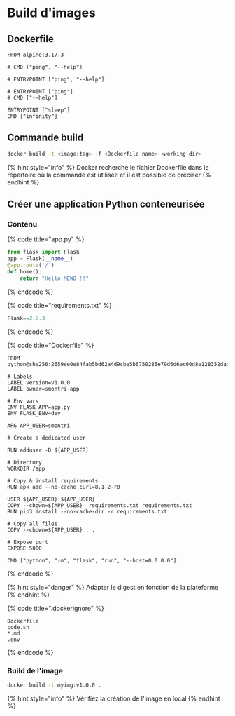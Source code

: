 # Build d'images

## Dockerfile

```docker
FROM alpine:3.17.3

# CMD ["ping", "--help"]

# ENTRYPOINT ["ping", "--help"]

# ENTRYPOINT ["ping"]
# CMD ["--help"]

ENTRYPOINT ["sleep"]
CMD ["infinity"]
```

## Commande build

```bash
docker build -t <image:tag> -f <Dockerfile name> <working dir>
```

{% hint style="info" %}
Docker recherche le fichier Dockerfile dans le répertoire où la commande est utilisée et il est possible de préciser
{% endhint %}

## Créer une application Python conteneurisée

### Contenu

{% code title="app.py" %}
```python
from flask import Flask
app = Flask(__name__)
@app.route('/')
def home():
    return "Hello MEWO !!"
```
{% endcode %}

{% code title="requirements.txt" %}
```python
Flask==2.2.3
```
{% endcode %}

{% code title="Dockerfile" %}
```docker
FROM python@sha256:2659ee0e84fab5bd62a4d9cbe5b6750285e79d6d6ec00d8e128352dad956f096

# Labels
LABEL version=v1.0.0
LABEL owner=smontri-app

# Env vars
ENV FLASK_APP=app.py
ENV FLASK_ENV=dev

ARG APP_USER=smontri

# Create a dedicated user

RUN adduser -D ${APP_USER}

# Directory
WORKDIR /app

# Copy & install requirements
RUN apk add --no-cache curl=8.1.2-r0

USER ${APP_USER}:${APP_USER}
COPY --chown=${APP_USER}  requirements.txt requirements.txt
RUN pip3 install --no-cache-dir -r requirements.txt

# Copy all files
COPY --chown=${APP_USER} . .

# Expose port
EXPOSE 5000

CMD ["python", "-m", "flask", "run", "--host=0.0.0.0"]
```
{% endcode %}

{% hint style="danger" %}
Adapter le digest en fonction de la plateforme
{% endhint %}

{% code title=".dockerignore" %}
```docker
Dockerfile
code.sh
*.md
.env
```
{% endcode %}

### Build de l'image

```bash
docker build -t myimg:v1.0.0 .
```

{% hint style="info" %}
Vérifiez la création de l'image en local
{% endhint %}

